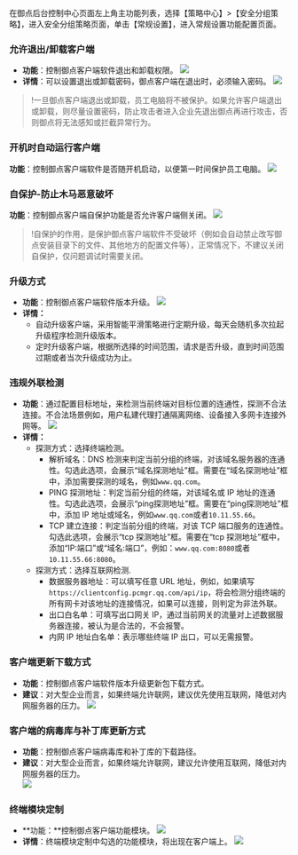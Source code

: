 在御点后台控制中心页面左上角主功能列表，选择【策略中心】>【安全分组策略】，进入安全分组策略页面，单击【常规设置】，进入常规设置功能配置页面。
### **允许退出/卸载客户端**
- **功能**：控制御点客户端软件退出和卸载权限。
![](https://main.qcloudimg.com/raw/f9281901dd002110177c50e42689a01b.png)
- **详情**：可以设置退出或卸载密码，御点客户端在退出时，必须输入密码。
![](https://main.qcloudimg.com/raw/20b9100cfb73d97f41fea5542ae2a87d.png)

>!一旦御点客户端退出或卸载，员工电脑将不被保护。如果允许客户端退出或卸载，则尽量设置密码，防止攻击者进入企业先退出御点再进行攻击，否则御点将无法感知或拦截异常行为。

### 开机时自动运行客户端
**功能**：控制御点客户端软件是否随开机启动，以便第一时间保护员工电脑。
![](https://main.qcloudimg.com/raw/3284b718caebccd4a5f2ba23baf5669b.png)
### 自保护-防止木马恶意破坏
**功能**：控制御点客户端自保护功能是否允许客户端侧关闭。
![](https://main.qcloudimg.com/raw/befa0109a47c03ed56aca755e8dd1ae5.png)
>!自保护的作用，是保护御点客户端软件不受破坏（例如会自动禁止改写御点安装目录下的文件、其他地方的配置文件等），正常情况下，不建议关闭自保护，仅问题调试时需要关闭。  

### **升级方式**
- **功能**：控制御点客户端软件版本升级。
![](https://main.qcloudimg.com/raw/8ed0dd9c239bffc3bbb07592f7d952ab.png)
- **详情：**
	- 自动升级客户端，采用智能平滑策略进行定期升级，每天会随机多次拉起升级程序检测升级版本。
	- 定时升级客户端，根据所选择的时间范围，请求是否升级，直到时间范围过期或者当次升级成功为止。

### **违规外联检测**
- **功能**：通过配置目标地址，来检测当前终端对目标位置的连通性，探测不合法连接。不合法场景例如，用户私建代理打通隔离网络、设备接入多网卡连接外网等。
![](https://main.qcloudimg.com/raw/edd59f97964145e6b519f00adbbe605e.png)
- **详情：**
	- 探测方式：选择终端检测。
		- 解析域名：DNS 检测来判定当前分组的终端，对该域名服务器的连通性。勾选此选项，会展示“域名探测地址”框。需要在“域名探测地址”框中，添加需要探测的域名，例如`www.qq.com`。
		- PING 探测地址：判定当前分组的终端，对该域名或 IP 地址的连通性。勾选此选项，会展示“ping探测地址”框。需要在“ping探测地址”框中，添加 IP 地址或域名，例如`www.qq.com`或者`10.11.55.66`。
		- TCP 建立连接：判定当前分组的终端，对该 TCP 端口服务的连通性。勾选此选项，会展示“tcp 探测地址”框。需要在“tcp 探测地址”框中，添加“IP:端口”或“域名:端口”，例如：`www.qq.com:8080`或者`10.11.55.66:8080`。
	- 探测方式：选择互联网检测.
		- 数据服务器地址：可以填写任意 URL 地址，例如，如果填写`https://clientconfig.pcmgr.qq.com/api/ip`，将会检测分组终端的所有网卡对该地址的连接情况，如果可以连接，则判定为非法外联。
		- 出口白名单：可填写出口网关 IP，通过当前网关的流量对上述数据服务器连接，被认为是合法的，不会报警。
		- 内网 IP 地址白名单：表示哪些终端 IP 出口，可以无需报警。

### **客户端更新下载方式**
- **功能**：控制御点客户端软件版本升级更新包下载方式。
- **建议**：对大型企业而言，如果终端允许联网，建议优先使用互联网，降低对内网服务器的压力。 
![](https://main.qcloudimg.com/raw/e6e8c40f34f18116f2523a1fbb8cb6f8.png)

### **客户端的病毒库与补丁库更新方式**
- **功能**：控制御点客户端病毒库和补丁库的下载路径。   
- **建议**：对大型企业而言，如果终端允许联网，建议允许使用互联网，降低对内网服务器的压力。  
![](https://main.qcloudimg.com/raw/f9452bc21a49f787f67ec7bdbfa26e88.png)

### **终端模块定制**
- **功能：**控制御点客户端功能模块。
![](https://main.qcloudimg.com/raw/e62a8fe185790489423f65c540294e70.png)
- **详情**：终端模块定制中勾选的功能模块，将出现在客户端上。
![](https://main.qcloudimg.com/raw/8e6749a1fd4e621b4a4619483c693e83.png)
